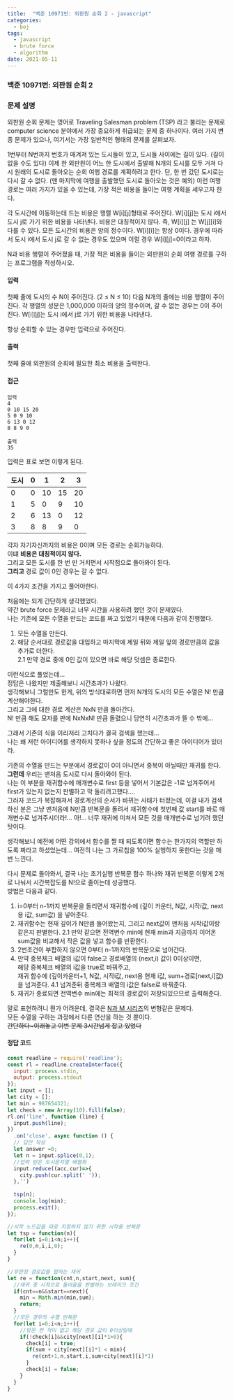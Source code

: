 ```yaml
---
title:  "백준 10971번: 외판원 순회 2 - javascript"
categories: 
  - boj
tags:
  - javascript
  - brute force
  - algorithm
date: 2021-05-11
---
```

### 백준 10971번: 외판원 순회 2

### 문제 설명 
외판원 순회 문제는 영어로 Traveling Salesman problem (TSP) 라고 불리는 문제로 computer science 분야에서 가장 중요하게 취급되는 문제 중 하나이다. 여러 가지 변종 문제가 있으나, 여기서는 가장 일반적인 형태의 문제를 살펴보자.

1번부터 N번까지 번호가 매겨져 있는 도시들이 있고, 도시들 사이에는 길이 있다. (길이 없을 수도 있다) 이제 한 외판원이 어느 한 도시에서 출발해 N개의 도시를 모두 거쳐 다시 원래의 도시로 돌아오는 순회 여행 경로를 계획하려고 한다. 단, 한 번 갔던 도시로는 다시 갈 수 없다. (맨 마지막에 여행을 출발했던 도시로 돌아오는 것은 예외) 이런 여행 경로는 여러 가지가 있을 수 있는데, 가장 적은 비용을 들이는 여행 계획을 세우고자 한다.

각 도시간에 이동하는데 드는 비용은 행렬 W[i][j]형태로 주어진다. W[i][j]는 도시 i에서 도시 j로 가기 위한 비용을 나타낸다. 비용은 대칭적이지 않다. 즉, W[i][j] 는 W[j][i]와 다를 수 있다. 모든 도시간의 비용은 양의 정수이다. W[i][i]는 항상 0이다. 경우에 따라서 도시 i에서 도시 j로 갈 수 없는 경우도 있으며 이럴 경우 W[i][j]=0이라고 하자.

N과 비용 행렬이 주어졌을 때, 가장 적은 비용을 들이는 외판원의 순회 여행 경로를 구하는 프로그램을 작성하시오.

 
#### 입력
첫째 줄에 도시의 수 N이 주어진다. (2 ≤ N ≤ 10) 다음 N개의 줄에는 비용 행렬이 주어진다. 각 행렬의 성분은 1,000,000 이하의 양의 정수이며, 갈 수 없는 경우는 0이 주어진다. W[i][j]는 도시 i에서 j로 가기 위한 비용을 나타낸다.

항상 순회할 수 있는 경우만 입력으로 주어진다.

#### 출력
첫째 줄에 외판원의 순회에 필요한 최소 비용을 출력한다.

#### 접근   
```
입력
4
0 10 15 20
5 0 9 10
6 13 0 12
8 8 9 0
```
```
출력
35
```   
입력은 표로 보면 이렇게 된다.   

|도시|0|1|2|3|
|-|-|-|-|-|
|0|0|10|15|20|
|1|5|0|9|10|
|2|6|13|0|12|
|3|8|8|9|0|   

각자 자기자신까지의 비용은 0이며 모든 경로는 순회가능하다.   
이떄 **비용은 대칭적이지 않다.**   
그리고 모든 도시를 한 번 만 거치면서 시작점으로 돌아와야 된다.   
**그리고** 경로 값이 0인 경우는 갈 수 없다.   

이 4가지 조건을 가지고 풀어야한다.   

처음에는 되게 간단하게 생각했었다.   
약간 brute force 문제라고 너무 시간을 사용하려 했던 것이 문제였다.   
나는 기존에 모든 수열을 만드는 코드를 짜고 있었기 때문에 다음과 같이 진행했다.   
1. 모든 수열을 만든다.   
2. 해당 순서대로 경로값을 대입하고 마지막에 제일 뒤와 제일 앞의 경로만큼의 값을 추가로 더한다.   
2.1 만약 경로 중에 0인 값이 있으면 바로 해당 덧셈은 종료한다.   

이런식으로 풀었는데...   
정답은 나왔지만 제출해보니 시간초과가 나왔다.   
생각해보니 그럴만도 한게, 위의 방식대로하면 먼저 N개의 도시의 모든 수열은 N! 만큼 계산해야한다.   
그리고 그에 대한 경로 계산은 NxN 만큼 돌아간다.   
N! 만큼 해도 모자를 판에 NxNxN! 만큼 돌렸으니 당연히 시간초과가 뜰 수 밖에...   

그래서 기존의 식을 이리저리 고치다가 결국 검색을 했는데...   
나는 왜 저런 아이디어를 생각하지 못하나 싶을 정도의 간단하고 좋은 아이디어가 있더라.   

기존의 수열을 만드는 부분에서 경로값이 0이 아니면서 중복이 아닐때만 재귀를 한다.   
**그런데** 우리는 맨처음 도시로 다시 돌아와야 된다.   
나는 이 부분을 재귀함수에 매개변수로 first 등을 넣어서 기본값은 -1로 넘겨주어서 first가 있는지 없는지 판별하고 막 돌리려고했다....   
그러자 코드가 복잡해져서 경로계산의 순서가 바뀌는 사태가 터졌는데, 이걸 내가 검색하신 분은 그냥 맨처음에 N만큼 반복문을 돌려서 재귀함수에 첫번째 값 start를 바로 매개변수로 넘겨주시더라!... 아!... 너무 재귀에 미쳐서 모든 것을 매개변수로 넘기려 했던 탓이다.   

생각해보니 예전에 어떤 강의에서 함수를 짤 때 되도록이면 함수는 한가지의 역할만 하도록 짜라고 하셨었는데... 여전히 나는 그 가르침을 100% 실행하지 못한다는 것을 매번 느낀다.   

다시 문제로 돌아와서, 결국 나는 초기실행 반복문 함수 하나와 재귀 반복문 이렇게 2개로 나눠서 시간복잡도를 N!으로 줄이는데 성공했다.   
방법은 다음과 같다.   

1. i=0부터 n-1까지 반복문을 돌리면서 재귀함수에 (깊이 카운터, N값, 시작i값, next용 i값, sum값) 을 넣어준다.   
2. 재귀함수는 현재 깊이가 N만큼 들어왔는지, 그리고 next값이 맨처음 시작i값이랑 같은지 판별한다.
2.1 만약 같으면 전역변수 min에 현재 min과 지금까지 이어온 sum값을 비교해서 작은 값을 넣고 함수를 반환한다.   
3. 2번조건이 부합하지 않으면 0부터 n-1까지의 반복문으로 넘어간다.   
4. 만약 중복체크 배열의 i값이 false고 경로배열의 (next,i) 값이 0이상이면,   
해당 중복체크 배열의 i값을 true로 바꿔주고,   
재귀 함수에 (깊이카운터+1, N값, 시작i값, next용 현재 i값, sum+경로[next,i]값) 을 넘겨준다.
4.1 넘겨준뒤 중복체크 배열의 i값은 false로 바꿔준다.   
5. 재귀가 종료되면 전역변수 min에는 최적의 경로값이 저장되있으므로 출력해준다.   

말로 표현하려니 뭔가 어려운데, 결국은 [ N과 M 시리즈](../3-15649)의 변형같은 문제다.   
모든 수열을 구하는 과정에서 다른 연산을 하는 것 뿐이다.   
~~간단하다~이래놓고 이번 문제 3시간넘게 잡고 있었다~~   



#### 정답 코드
```js
const readline = require('readline');
const rl = readline.createInterface({
  input: process.stdin,
  output: process.stdout
});
let input = [];
let city = [];
let min = 987654321;
let check = new Array(10).fill(false);
rl.on('line', function (line) {
  input.push(line);
})
  .on('close', async function () {
  // 답안 작성
  let answer =0;  
  let n = input.splice(0,1);
  //입력 받은 도시문자열 배열화
  input.reduce((acc,cur)=>{
    city.push(cur.split(' '));
  },'')
  
  tsp(n);  
  console.log(min);
  process.exit();
});

//시작 노드값을 따로 지정하지 않기 위한 시작용 반복문
let tsp = function(n){
  for(let i=0;i<n;i++){
    re(0,n,i,i,0);  
  }  
}

//무한정 경로값을 합하는 재귀
let re = function(cnt,n,start,next, sum){
  //재귀 중 시작으로 돌아옴을 판별하는 브레이크 조건
  if(cnt==n&&start==next){    
    min = Math.min(min,sum);
    return;
  }
  //모든 경우의 수열 반복문
  for(let i=0;i<n;i++){
    //방문 한 적이 없고 해당 경로 값이 0이상일때
    if(!check[i]&&city[next][i]*1>0){   
      check[i] = true;
      if(sum + city[next][i]*1 < min){
        re(cnt+1,n,start,i,sum+city[next][i]*1)
      }
      check[i] = false;
    }
  }
}
```
